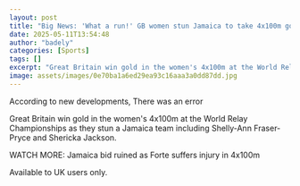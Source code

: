 ```yaml
---
layout: post
title: "Big News: 'What a run!' GB women stun Jamaica to take 4x100m gold"
date: 2025-05-11T13:54:48
author: "badely"
categories: [Sports]
tags: []
excerpt: "Great Britain win gold in the women's 4x100m at the World Relay Championships as they stun a Jamaica team including Shelly-Ann Fraser-Pryce and Sheric"
image: assets/images/0e70ba1a6ed29ea93c16aaa3a0dd87dd.jpg
---
```


According to new developments, There was an error

Great Britain win gold in the women's 4x100m at the World Relay Championships as they stun a Jamaica team including Shelly-Ann Fraser-Pryce and Shericka Jackson.

WATCH MORE: Jamaica bid ruined as Forte suffers injury in 4x100m

Available to UK users only.

